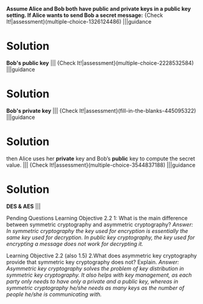 **Assume Alice and Bob both have public and private keys in a public key setting. If Alice wants to send Bob a secret message:**
{Check It!|assessment}(multiple-choice-1326124486)
|||guidance
# Solution
**Bob's public key**
|||
{Check It!|assessment}(multiple-choice-2228532584)
|||guidance
# Solution
**Bob's private key**
|||
{Check It!|assessment}(fill-in-the-blanks-445095322)
|||guidance
# Solution
then Alice uses her **private** key and Bob’s **public** key to compute the secret value.
|||
{Check It!|assessment}(multiple-choice-3544837188)
|||guidance
# Solution
**DES & AES**
|||

Pending Questions
Learning Objective 2.2
1: What is the main difference between symmetric cryptography and asymmetric cryptography?
*Answer: In symmetric cryptography the key used for encryption is essentially the same key used for decryption. In public key cryptography, the key used for encrypting a message does not work for decrypting it.*

Learning Objective 2.2 (also 1.5)
2.What does asymmetric key cryptography provide that symmetric key cryptography does not? Explain.
*Answer: Asymmetric key cryptography solves the problem of key distribution in symmetric key cryptography. It also helps with key management, as each party only needs to have only a private and a public key, whereas in symmetric cryptography he/she needs as many keys as the number of people he/she is communicating with.*